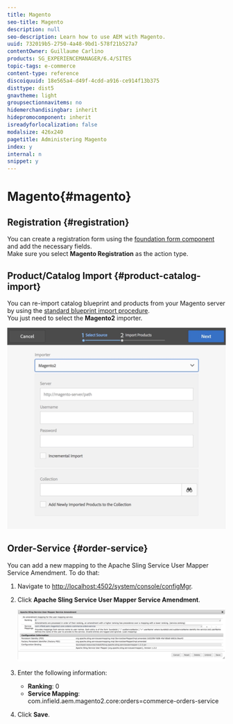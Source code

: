 ```yaml
---
title: Magento
seo-title: Magento
description: null
seo-description: Learn how to use AEM with Magento.
uuid: 732019b5-2750-4a48-9bd1-578f21b527a7
contentOwner: Guillaume Carlino
products: SG_EXPERIENCEMANAGER/6.4/SITES
topic-tags: e-commerce
content-type: reference
discoiquuid: 18e565a4-d49f-4cdd-a916-ce914f13b375
disttype: dist5
gnavtheme: light
groupsectionnavitems: no
hidemerchandisingbar: inherit
hidepromocomponent: inherit
isreadyforlocalization: false
modalsize: 426x240
pagetitle: Administering Magento
index: y
internal: n
snippet: y
---
```


# Magento{#magento}

## Registration {#registration}

You can create a registration form using the [foundation form component](../../authoring/using/default-components-foundation.md#form) and add the necessary fields.  
Make sure you select **Magento Registration** as the action type. [](../../authoring/using/default-components-foundation.md#form)

## Product/Catalog Import {#product-catalog-import}

You can re-import catalog blueprint and products from your Magento server by using the [standard blueprint import procedure](../../administering/using/generic.md#importingproducts).  
You just need to select the **Magento2** importer.

![](assets/chlimage_1-43.jpeg) 

## Order-Service {#order-service}

You can add a new mapping to the Apache Sling Service User Mapper Service Amendment. To do that:

1. Navigate to [http://localhost:4502/system/console/configMgr](http://localhost:4502/system/console/configMgr).
1. Click **Apache Sling Service User Mapper Service Amendment**.

   ![](assets/chlimage_1-44.jpeg)

1. Enter the following information:

    * **Ranking**: 0
    * **Service Mapping**: com.infield.aem.magento2.core:orders=commerce-orders-service

1. Click **Save**.

